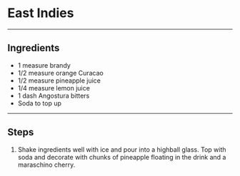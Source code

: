 # East Indies

---

## Ingredients

* 1 measure brandy
* 1/2 measure orange Curacao
* 1/2 measure pineapple juice
* 1/4 measure lemon juice
* 1 dash Angostura bitters
* Soda to top up

---

## Steps

1.  Shake ingredients well with ice and pour into a highball glass. Top with soda and decorate with chunks of pineapple floating in the drink and a maraschino cherry.
